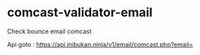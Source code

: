 # comcast-validator-email
Check bounce email comcast <p> Api goto : https://api.inibukan.ninja/v1/email/comcast.php?email=
